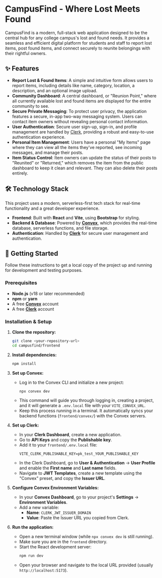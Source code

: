 
# CampusFind - Where Lost Meets Found

CampusFind is a modern, full-stack web application designed to be the central hub for any college campus's lost and found needs. It provides a seamless and efficient digital platform for students and staff to report lost items, post found items, and connect securely to reunite belongings with their rightful owners.

## ✨ Features

  * **Report Lost & Found Items**: A simple and intuitive form allows users to report items, including details like name, category, location, a description, and an optional image upload.
  * **Community Dashboard**: A central dashboard, or "Reunion Point," where all currently available lost and found items are displayed for the entire community to see.
  * **Secure Private Messaging**: To protect user privacy, the application features a secure, in-app two-way messaging system. Users can contact item owners without revealing personal contact information.
  * **User Authentication**: Secure user sign-up, sign-in, and profile management are handled by [Clerk](https://clerk.com/), providing a robust and easy-to-use authentication experience.
  * **Personal Item Management**: Users have a personal "My Items" page where they can view all the items they've reported, see incoming messages, and manage their posts.
  * **Item Status Control**: Item owners can update the status of their posts to "Reunited" or "Returned," which removes the item from the public dashboard to keep it clean and relevant. They can also delete their posts entirely.

## 🛠️ Technology Stack

This project uses a modern, serverless-first tech stack for real-time functionality and a great developer experience.

  * **Frontend**: Built with **React** and **Vite**, using **Bootstrap** for styling.
  * **Backend & Database**: Powered by **[Convex](https://www.convex.dev/)**, which provides the real-time database, serverless functions, and file storage.
  * **Authentication**: Handled by **[Clerk](https://clerk.com/)** for secure user management and authentication.

## 🚀 Getting Started

Follow these instructions to get a local copy of the project up and running for development and testing purposes.

### Prerequisites

  * **Node.js** (v18 or later recommended)
  * **npm** or **yarn**
  * A free **[Convex](https://www.convex.dev/)** account
  * A free **[Clerk](https://clerk.com/)** account

### Installation & Setup

1.  **Clone the repository:**

    ```sh
    git clone <your-repository-url>
    cd campusfind/frontend
    ```

2.  **Install dependencies:**

    ```sh
    npm install
    ```

3.  **Set up Convex:**

      * Log in to the Convex CLI and initialize a new project:
        ```sh
        npx convex dev
        ```
      * This command will guide you through logging in, creating a project, and it will generate a `.env.local` file with your `VITE_CONVEX_URL`.
      * Keep this process running in a terminal. It automatically syncs your backend functions (`frontend/convex/`) with the Convex servers.

4.  **Set up Clerk:**

      * In your **Clerk Dashboard**, create a new application.
      * Go to **API Keys** and copy the **Publishable key**.
      * Add it to your `frontend/.env.local` file:
        ```
        VITE_CLERK_PUBLISHABLE_KEY=pk_test_YOUR_PUBLISHABLE_KEY
        ```
      * In the Clerk Dashboard, go to **User & Authentication** -\> **User Profile** and enable the **First name** and **Last name** fields.
      * Navigate to **JWT Templates**, create a new template using the "Convex" preset, and copy the **Issuer URL**.

5.  **Configure Convex Environment Variables:**

      * In your **Convex Dashboard**, go to your project's **Settings** -\> **Environment Variables**.
      * Add a new variable:
          * **Name**: `CLERK_JWT_ISSUER_DOMAIN`
          * **Value**: Paste the Issuer URL you copied from Clerk.

6.  **Run the application:**

      * Open a new terminal window (while `npx convex dev` is still running).
      * Make sure you are in the `frontend` directory.
      * Start the React development server:
        ```sh
        npm run dev
        ```
      * Open your browser and navigate to the local URL provided (usually `http://localhost:5173`).
